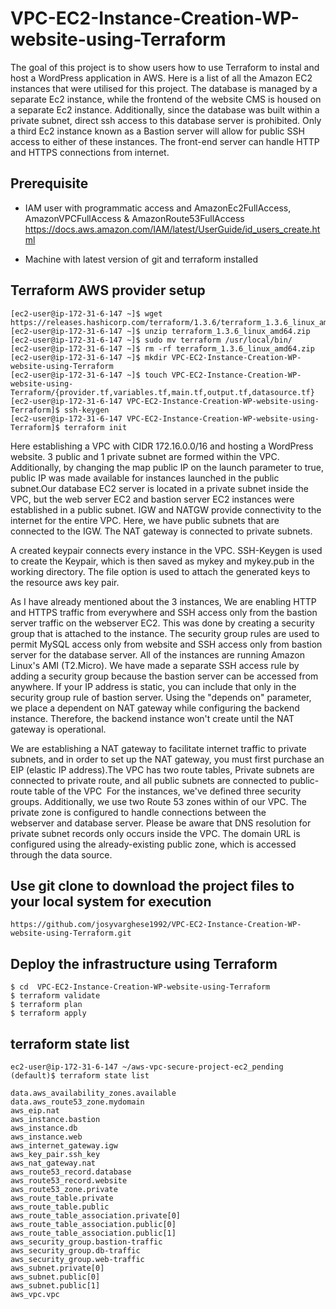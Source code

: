 # VPC-EC2-Instance-Creation-WP-website-using-Terraform

The goal of this project is to show users how to use Terraform to instal and host a WordPress application in AWS. Here is a list of all the Amazon EC2 instances that were utilised for this project. The database is managed by a separate Ec2 instance, while the frontend of the website CMS is housed on a separate Ec2 instance. Additionally, since the database was built within a private subnet, direct ssh access to this database server is prohibited. Only a third Ec2 instance known as a Bastion server will allow for public SSH access to either of these instances. The front-end server can handle HTTP and HTTPS connections from internet.

## Prerequisite

- IAM user with programmatic access and AmazonEc2FullAccess, AmazonVPCFullAccess  &  AmazonRoute53FullAccess
https://docs.aws.amazon.com/IAM/latest/UserGuide/id_users_create.html

- Machine with latest version of git and terraform installed

## Terraform AWS provider setup

~~~
[ec2-user@ip-172-31-6-147 ~]$ wget https://releases.hashicorp.com/terraform/1.3.6/terraform_1.3.6_linux_amd64.zip
[ec2-user@ip-172-31-6-147 ~]$ unzip terraform_1.3.6_linux_amd64.zip
[ec2-user@ip-172-31-6-147 ~]$ sudo mv terraform /usr/local/bin/
[ec2-user@ip-172-31-6-147 ~]$ rm -rf terraform_1.3.6_linux_amd64.zip
[ec2-user@ip-172-31-6-147 ~]$ mkdir VPC-EC2-Instance-Creation-WP-website-using-Terraform
[ec2-user@ip-172-31-6-147 ~]$ touch VPC-EC2-Instance-Creation-WP-website-using-Terraform/{provider.tf,variables.tf,main.tf,output.tf,datasource.tf}
[ec2-user@ip-172-31-6-147 VPC-EC2-Instance-Creation-WP-website-using-Terraform]$ ssh-keygen
[ec2-user@ip-172-31-6-147 VPC-EC2-Instance-Creation-WP-website-using-Terraform]$ terraform init
~~~

Here establishing a VPC with CIDR 172.16.0.0/16 and hosting a WordPress website. 3 public and 1 private subnet are formed within the VPC. Additionally, by changing the map public IP on the launch parameter to true, public IP was made available for instances launched in the public subnet.Our database EC2 server is located in a private subnet inside the VPC, but the web server EC2 and bastion server EC2 instances were established in a public subnet. IGW and NATGW provide connectivity to the internet for the entire VPC. Here, we have public subnets that are connected to the IGW. The NAT gateway is connected to private subnets.

A created keypair connects every instance in the VPC. SSH-Keygen is used to create the Keypair, which is then saved as mykey and mykey.pub in the working directory. The file option is used to attach the generated keys to the resource aws key pair.

As I have already mentioned about the 3 instances, We are enabling HTTP and HTTPS traffic from everywhere and SSH access only from the bastion server traffic on the webserver EC2. This was done by creating a security group that is attached to the instance. The security group rules are used to permit MySQL access only from website and SSH access only from bastion server for the database server. All of the instances are running Amazon Linux's AMI (T2.Micro). We have made a separate SSH access rule by adding a security group because the bastion server can be accessed from anywhere. If your IP address is static, you can include that only in the security group rule of bastion server. Using the "depends on" parameter, we place a dependent on NAT gateway while configuring the backend instance. Therefore, the backend instance won't create until the NAT gateway is operational.

We are establishing a NAT gateway to facilitate internet traffic to private subnets, and in order to set up the NAT gateway, you must first purchase an EIP (elastic IP address).The VPC has two route tables, Private subnets are connected to private route, and all public subnets are connected to public-route table of the VPC  For the instances, we've defined three security groups. Additionally, we use two Route 53 zones within of our VPC. The private zone is configured to handle connections between the webserver and database server. Please be aware that DNS resolution for private subnet records only occurs inside the VPC. The domain URL is configured using the already-existing public zone, which is accessed through the data source.

## Use git clone to download the project files to your local system for execution

~~~
https://github.com/josyvarghese1992/VPC-EC2-Instance-Creation-WP-website-using-Terraform.git
~~~

## Deploy the infrastructure using Terraform

~~~
$ cd  VPC-EC2-Instance-Creation-WP-website-using-Terraform
$ terraform validate
$ terraform plan
$ terraform apply
~~~

## terraform state list

~~~
ec2-user@ip-172-31-6-147 ~/aws-vpc-secure-project-ec2_pending (default)$ terraform state list

data.aws_availability_zones.available
data.aws_route53_zone.mydomain
aws_eip.nat
aws_instance.bastion
aws_instance.db
aws_instance.web
aws_internet_gateway.igw
aws_key_pair.ssh_key
aws_nat_gateway.nat
aws_route53_record.database
aws_route53_record.website
aws_route53_zone.private
aws_route_table.private
aws_route_table.public
aws_route_table_association.private[0]
aws_route_table_association.public[0]
aws_route_table_association.public[1]
aws_security_group.bastion-traffic
aws_security_group.db-traffic
aws_security_group.web-traffic
aws_subnet.private[0]
aws_subnet.public[0]
aws_subnet.public[1]
aws_vpc.vpc
~~~
